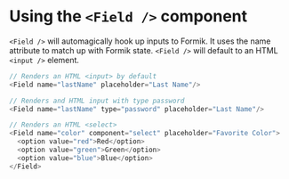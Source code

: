 # Using the `<Field />` component

`<Field />` will automagically hook up inputs to Formik. It uses the name attribute to match up with Formik state. `<Field />` will default to an HTML `<input />` element.

```js
// Renders an HTML <input> by default
<Field name="lastName" placeholder="Last Name"/>

// Renders and HTML input with type password
<Field name="lastName" type="password" placeholder="Last Name"/>

// Renders an HTML <select>
<Field name="color" component="select" placeholder="Favorite Color">
  <option value="red">Red</option>
  <option value="green">Green</option>
  <option value="blue">Blue</option>
</Field>
```

